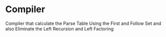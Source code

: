 # Compiler
Compiler that calculate the Parse Table Using the First and Follow Set and also Eliminate the Left Recursion and Left Factoring
